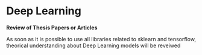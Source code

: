 Deep Learning
==================
**Review of Thesis Papers or Articles**

As soon as it is possible to use all libraries related to sklearn and tensorflow, theorical understanding about Deep Learning models will be reveiwed 
